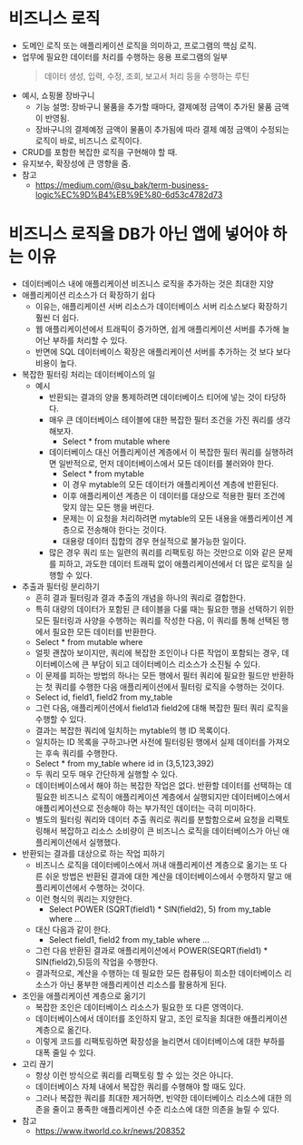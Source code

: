 
# 비즈니스 로직

- 도메인 로직 또는 애플리케이션 로직을 의미하고, 프로그램의 핵심 로직.
- 업무에 필요한 데이터를 처리를 수행하는 응용 프로그램의 일부
  > 데이터 생성, 입력, 수정, 조회, 보고서 처리 등을 수행하는 루틴
- 예시, 쇼핑몰 장바구니
  - 기능 설명: 장바구니 물품을 추가할 때마다, 결제예정 금액이 추가된 물품 금액이 반영됨.
  - 장바구니의 결제예정 금액이 물품이 추가됨에 따라 결제 예정 금액이 수정되는 로직이 바로, 비즈니스 로직이다.
- CRUD를 포함한 복잡한 로직을 구현해야 할 때.
- 유지보수, 확장성에 큰 영향을 줌.
- 참고
  - <https://medium.com/@su_bak/term-business-logic%EC%9D%B4%EB%9E%80-6d53c4782d73>

# 비즈니스 로직을 DB가 아닌 앱에 넣어야 하는 이유

- 데이터베이스 내에 애플리케이션 비즈니스 로직을 추가하는 것은 최대한 지양
- 애플리케이션 리소스가 더 확장하기 쉽다
  - 이유는, 애플리케이션 서버 리소스가 데이터베이스 서버 리소스보다 확장하기 훨씬 더 쉽다.
  - 웹 애플리케이션에서 트래픽이 증가하면, 쉽게 애플리케이션 서버를 추가해 늘어난 부하를 처리할 수 있다.
  - 반면에 SQL 데이터베이스 확장은 애플리케이션 서버를 추가하는 것 보다 보다 비용이 높다.
- 복잡한 필터링 처리는 데이터베이스의 일
  - 예시
    - 반환되는 결과의 양을 통제하려면 데이터베이스 티어에 넣는 것이 타당하다.
    - 매우 큰 데이터베이스 테이블에 대한 복잡한 필터 조건을 가진 쿼리를 생각해보자.
      - Select * from mutable where
    - 데이터베이스 대신 어플리케이션 계층에서 이 복잡한 필터 쿼리를 실행하려면 일반적으로, 먼저 데이터베이스에서 모든 데이터를 불러와야 한다.
      - Select * from mytable
      - 이 경우 mytable의 모든 데이터가 애플리케이션 계층에 반환된다.
      - 이후 애플리케이션 계층은 이 데이터를 대상으로 적용한 필터 조건에 맞지 않는 모든 행을 버린다.
      - 문제는 이 요청을 처리하려면 mytable의 모든 내용을 애플리케이션 계층으로 전송해야 한다는 것이다.
      - 대용량 데이터 집합의 경우 현실적으로 불가능한 일이다.
    - 많은 경우 쿼리 또는 일련의 쿼리를 리팩토링 하는 것만으로 이와 같은 문제를 피하고, 과도한 데이터 트래픽 없이 애플리케이션에서 더 많은 로직을 실행할 수 있다.
- 추출과 필터링 분리하기
  - 흔히 결과 필터링과 결과 추출의 개념을 하나의 쿼리로 결합한다.
  - 특히 대량의 데이터가 포함된 큰 테이블을 다룰 때는 필요한 행을 선택하기 위한 모든 필터링과 사양을 수행하는 쿼리를 작성한 다음, 이 쿼리를 통해 선택된 행에서 필요한 모든 데이터를 반환한다.
  - Select * from mutable where
  - 얼핏 괜찮아 보이지만, 쿼리에 복잡한 조인이나 다른 작업이 포함되는 경우, 데이터베이스에 큰 부담이 되고 데이터베이스 리소스가 소진될 수 있다.
  - 이 문제를 피하는 방법의 하나는 모든 행에서 필터 쿼리에 필요한 필드만 반환하는 첫 쿼리를 수행한 다음 애플리케이션에서 필터링 로직을 수행하는 것이다.
  - Select id, field1, field2 from my_table
  - 그런 다음, 애플리케이션에서 field1과 field2에 대해 복잡한 필터 쿼리 로직을 수행할 수 있다.
  - 결과는 복잡한 쿼리에 일치하는 mytable의 행 ID 목록이다.
  - 일치하는 ID 목록을 구하고나면 사전에 필터링된 행에서 실제 데이터를 가져오는 후속 쿼리를 수행한다.
  - Select * from my_table where id in (3,5,123,392)
  - 두 쿼리 모두 매우 간단하게 실행할 수 있다.
  - 데이터베이스에서 해야 하는 복잡한 작업은 없다. 반환할 데이터를 선택하는 데 필요한 비즈니스 로직이 애플리케이션 계층에서 실행되지만 데이터베이스에서 애플리케이션으로 전송해야 하는 부가적인 데이터는 극히 미미하다.
  - 별도의 필터링 쿼리와 데이터 추출 쿼리로 쿼리를 분할함으로써 요청을 리팩토링해서 복잡하고 리소스 소비량이 큰 비즈니스 로직을 데이터베이스가 아닌 애플리케이션에서 실행했다.
- 반환되는 결과를 대상으로 하는 작업 피하기
  - 비즈니스 로직을 데이터베이스에서 꺼내 애플리케이션 계층으로 옮기는 또 다른 쉬운 방법은 반환된 결과에 대한 계산을 데이터베이스에서 수행하지 말고 애플리케이션에서 수행하는 것이다.
  - 이런 형식의 쿼리는 지양한다.
    - Select POWER (SQRT(field1) * SIN(field2), 5) from my_table where …
  - 대신 다음과 같이 한다.
    - Select field1, field2 from my_table where …
  - 그런 다음 반환된 결과로 애플리케이션에서 POWER(SEQRT(field1) * SIN(field2),5)등의 작업을 수행한다.
  - 결과적으로, 계산을 수행하는 데 필요한 모든 컴퓨팅이 희소한 데이터베이스 리소스가 아닌 풍부한 애플리케이션 리소스를 활용하게 된다.
- 조인을 애플리케이션 계층으로 옮기기
  - 복잡한 조인은 데이터베이스 리소스가 필요한 또 다른 영역이다.
  - 데이터베이스에서 데이터를 조인하지 말고, 조인 로직을 최대한 애플리케이션 계층으로 옮긴다.
  - 이렇게 코드를 리팩토링하면 확장성을 늘리면서 데이터베이스에 대한 부하를 대폭 줄일 수 있다.
- 고리 끊기
  - 항상 이런 방식으로 쿼리를 리팩토링 할 수 있는 것은 아니다.
  - 데이터베이스 자체 내에서 복잡한 쿼리를 수행해야 할 때도 있다.
  - 그러나 복잡한 쿼리를 최대한 제거하면, 빈약한 데이터베이스 리소스에 대한 의존을 줄이고 풍족한 애플리케이션 수준 리소스에 대한 의존을 늘릴 수 있다.
- 참고
  - <https://www.itworld.co.kr/news/208352>

